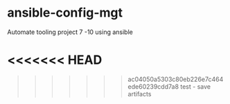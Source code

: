 # ansible-config-mgt
Automate tooling project 7 -10 using ansible

<<<<<<< HEAD
=======

>>>>>>> ac04050a5303c80eb226e7c464ede60239cdd7a8
test - save artifacts
